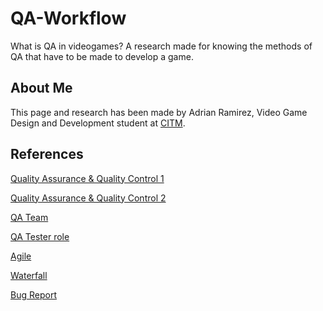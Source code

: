 # QA-Workflow
What is QA in videogames? A research made for knowing the methods of QA that have to be made to develop a game.

## About Me
This page and research has been made by Adrian Ramirez, Video Game Design and Development student at [CITM](https://www.citm.upc.edu/). 

## References
[Quality Assurance & Quality Control 1](https://gamecloud-ltd.com/video-game-quality-assurance-testing-process-part-1/)

[Quality Assurance & Quality Control 2](https://jelvix.com/blog/quality-assurance-vs-quality-control/)

[QA Team](https://8bitplay.com/blog/ultimate-super-turbo-hd-guide-to-the-game-development-roles-qa-game-tester-jobs#what-is-QA-tester)

[QA Tester role](https://pinglestudio.com/blog/game-testing/qa-lead-responsibilities-and-video-game-testers-role)

[Agile](https://www.wrike.com/project-management-guide/faq/what-is-agile-methodology-in-project-management/)

[Waterfall](https://business.adobe.com/blog/basics/waterfall#:~:text=The%20Waterfall%20methodology%20%E2%80%94%20also%20known,before%20the%20next%20phase%20begins.)

[Bug Report](https://www.gamedeveloper.com/design/how-to-report-bugs)
